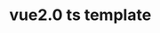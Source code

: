 <!--
 * @abstract: JianJie
 * @version: 0.0.1
 * @Author: bhabgs
 * @Date: 2020-03-16 15:50:24
 * @LastEditors: bhabgs
 * @LastEditTime: 2020-04-02 15:18:42
 -->

# vue2.0 ts template